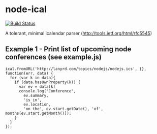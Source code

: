 # node-ical #

[![Build Status](https://secure.travis-ci.org/peterbraden/node-ical.png)](http://travis-ci.org/peterbraden/node-ical)

A tolerant, minimal icalendar parser
(http://tools.ietf.org/html/rfc5545)


## Example 1 - Print list of upcoming node conferences (see example.js)


    ical.fromURL('http://lanyrd.com/topics/nodejs/nodejs.ics', {}, function(err, data) {
      for (var k in data){
        if (data.hasOwnProperty(k)) {
          var ev = data[k]
          console.log("Conference",
            ev.summary,
            'is in',
            ev.location,
            'on the', ev.start.getDate(), 'of', months[ev.start.getMonth()]);
        }
      }
    });

